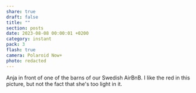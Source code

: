 ```yaml
---
share: true
draft: false
title: ""
section: posts
date: 2023-08-08 00:00:01 +0200
category: instant
pack: 3
flash: true
camera: Polaroid Now+
photo: redacted
---
```


Anja in front of one of the barns of our Swedish AirBnB. I like the red in this picture, but not the fact that she's too light in it.